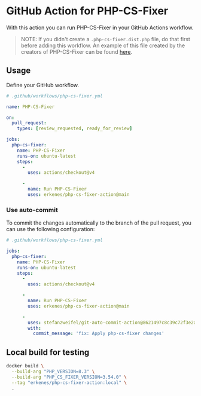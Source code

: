 # GitHub Action for PHP-CS-Fixer

With this action you can run PHP-CS-Fixer in your GitHub Actions workflow.

> NOTE: If you didn't create a `.php-cs-fixer.dist.php` file, do that first before adding this workflow. An example of this file created by the creators of PHP-CS-Fixer can be found [here](https://github.com/FriendsOfPHP/PHP-CS-Fixer/blob/master/.php-cs-fixer.dist.php).


## Usage

Define your GitHub workflow.

```yaml
# .github/workflows/php-cs-fixer.yml

name: PHP-CS-Fixer

on:
  pull_request:
    types: [review_requested, ready_for_review]

jobs:
  php-cs-fixer:
    name: PHP-CS-Fixer
    runs-on: ubuntu-latest
    steps:
      -
        uses: actions/checkout@v4

      -
        name: Run PHP-CS-Fixer
        uses: erkenes/php-cs-fixer-action@main
```

### Use auto-commit

To commit the changes automatically to the branch of the pull request, you can use the following configuration:

```yaml
# .github/workflows/php-cs-fixer.yml

jobs:
  php-cs-fixer:
    name: PHP-CS-Fixer
    runs-on: ubuntu-latest
    steps:
      -
        uses: actions/checkout@v4

      -
        name: Run PHP-CS-Fixer
        uses: erkenes/php-cs-fixer-action@main

      -
        uses: stefanzweifel/git-auto-commit-action@8621497c8c39c72f3e2a999a26b4ca1b5058a842
        with:
          commit_message: 'fix: Apply php-cs-fixer changes'
```

## Local build for testing

```bash
docker build \
  --build-arg "PHP_VERSION=8.3" \
  --build-arg "PHP_CS_FIXER_VERSION=3.54.0" \
  --tag "erkenes/php-cs-fixer-action:local" \
  .
```
